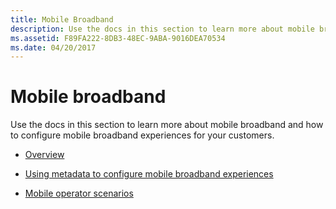 ```yaml
---
title: Mobile Broadband
description: Use the docs in this section to learn more about mobile broadband and how to configure mobile broadband experiences for your customers.
ms.assetid: F89FA222-8DB3-48EC-9ABA-9016DEA70534
ms.date: 04/20/2017
---
```


# Mobile broadband


Use the docs in this section to learn more about mobile broadband and how to configure mobile broadband experiences for your customers.

-   [Overview](overview-of-mobile-broadband.md)

-   [Using metadata to configure mobile broadband experiences](using-metadata-to-configure-mobile-broadband-experiences.md)

-   [Mobile operator scenarios](mobile-plans-scenarios.md)

 

 





